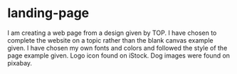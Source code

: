 # landing-page
I am creating a web page from a design given by TOP.
I have chosen to complete the website on a topic rather than the blank canvas example given.
I have chosen my own fonts and colors and followed the style of the page example given.
Logo icon found on iStock.
Dog images were found on pixabay.

